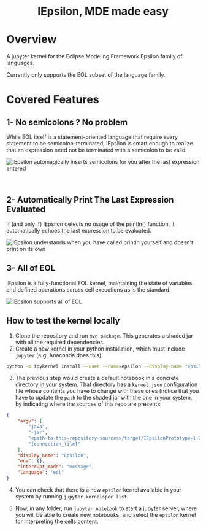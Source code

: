 <h1 align="center">
  IEpsilon, MDE made easy
</h1>

# Overview

A jupyter kernel for the Eclipse Modeling Framework Epsilon family of languages. 

Currently only supports the EOL subset of the language family.

# Covered Features

## 1- No semicolons ? No problem 

While EOL itself is a statement-oriented language that require every statement to be semicolon-terminated, IEpsilon is smart enough to realize that an expression need not be terminated with a semicolon to be valid.

![IEpsilon automagically inserts semicolons for you after the last expression entered](https://user-images.githubusercontent.com/48567303/221292305-b7f77a98-cc32-4f17-b556-f0a950c68cf3.gif)


<br/>

## 2- Automatically Print The Last Expression Evaluated

If (and only if) IEpsilon detects no usage of the println() function, it automatically echoes the last expression to be evaluated.

![IEpsilon understands when you have called println yourself and doesn't print on its own](https://user-images.githubusercontent.com/48567303/221294402-5d4b4804-12e9-4773-b503-8e9579cf3ebe.gif)


## 3- All of EOL 

IEpsilon is a fully-functional EOL kernel, maintaining the state of variables and defined operations across cell executions as is the standard.

![IEpsilon supports all of EOL](https://user-images.githubusercontent.com/48567303/221294505-554ea352-1447-45ce-b773-70f0684301b0.gif)

## How to test the kernel locally

1. Clone the repository and run `mvn package`. This generates a shaded jar with all the required dependencies.
2. Create a new kernel in your python installation, which must include `jupyter` (e.g. Anaconda does this):

```bash
python -m ipykernel install --user --name=epsilon --display-name "epsilon"
```

3. The previous step would create a default notebook in a concrete directory in your system. That directory has a `kernel.json` configuration file whose contents you have to change with these ones (notice that you have to update the `path` to the shaded jar with the one in your system, by indicating where the sources of this repo are present):

```json
{
    "argv": [
        "java",
        "-jar",
        "<path-to-this-repository-sources>/target/IEpsilonPrototype-1.0-SNAPSHOT.jar",
        "{connection_file}"
    ],
    "display_name": "Epsilon",
    "env": {},
    "interrupt_mode": "message",
    "language": "eol"
}
```

4. You can check that there is a new `epsilon` kernel available in your system by running `jupyter kernelspec list`

5. Now, in any folder, run `jupyter notebook` to start a jupyter server, where you will be able to create new notebooks, and select the `epsilon` kernel for interpreting the cells content.
